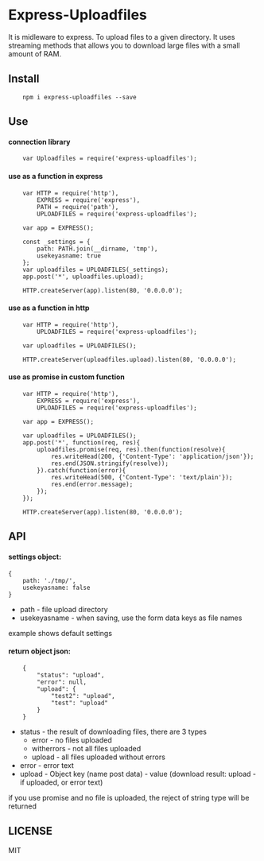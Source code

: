 ﻿﻿
# Express-Uploadfiles
It is midleware to express. To upload files to a given directory. It uses streaming methods that allows you to download large files with a small amount of RAM.

## Install

```
	npm i express-uploadfiles --save
```

## Use

#### connection library
```
	var Uploadfiles = require('express-uploadfiles');
```

#### use as a function in express
```
	var HTTP = require('http'),
		EXPRESS = require('express'),
		PATH = require('path'),
		UPLOADFILES = require('express-uploadfiles');
	
	var app = EXPRESS();
	
	const _settings = {
		path: PATH.join(__dirname, 'tmp'),
		usekeyasname: true
	};
	var uploadfiles = UPLOADFILES(_settings);
	app.post('*', uploadfiles.upload);
	
	HTTP.createServer(app).listen(80, '0.0.0.0');
```

#### use as a function in http
```
	var HTTP = require('http'),
		UPLOADFILES = require('express-uploadfiles');
	
	var uploadfiles = UPLOADFILES();
	
	HTTP.createServer(uploadfiles.upload).listen(80, '0.0.0.0');
```

#### use as promise in custom function
```
	var HTTP = require('http'),
		EXPRESS = require('express'),
		UPLOADFILES = require('express-uploadfiles');
	
	var app = EXPRESS();
	
	var uploadfiles = UPLOADFILES();
	app.post('*', function(req, res){
		uploadfiles.promise(req, res).then(function(resolve){
			res.writeHead(200, {'Content-Type': 'application/json'});
			res.end(JSON.stringify(resolve));
		}).catch(function(error){
			res.writeHead(500, {'Content-Type': 'text/plain'});
			res.end(error.message);
		});
	});
	
	HTTP.createServer(app).listen(80, '0.0.0.0');
```

## API
#### settings object:
```
{
	path: './tmp/',
	usekeyasname: false
}
```
- path - file upload directory
- usekeyasname - when saving, use the form data keys as file names

example shows default settings

#### return object json:
```
	{
		"status": "upload",
		"error": null,
		"upload": {
			"test2": "upload",
			"test": "upload"
		}
	}
```

- status - the result of downloading files, there are 3 types
    - error - no files uploaded
	- witherrors - not all files uploaded
	- upload - all files uploaded without errors
- error - error text
- upload - Object key (name post data) - value (download result: upload - if uploaded, or error text)

if you use promise and no file is uploaded, the reject of string type will be returned

## LICENSE

MIT
